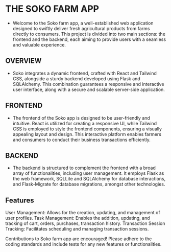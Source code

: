 # THE SOKO FARM APP

- Welcome to the Soko farm app, a well-established web application designed to swiftly deliver fresh agricultural products from farms directly to consumers. This project is divided into two main sections: the frontend and the backend, each aiming to provide users with a seamless and valuable experience.

## OVERVIEW

- Soko integrates a dynamic frontend, crafted with React and Tailwind CSS, alongside a sturdy backend developed using Flask and SQLAlchemy. This combination guarantees a responsive and interactive user interface, along with a secure and scalable server-side application.

## FRONTEND

- The frontend of the Soko app is designed to be user-friendly and intuitive. React is utilized for creating a responsive UI, while Tailwind CSS is employed to style the frontend components, ensuring a visually appealing layout and design. This interactive platform enables farmers and consumers to conduct their business transactions efficiently.

## BACKEND

- The backend is structured to complement the frontend with a broad array of functionalities, including user management. It employs Flask as the web framework, SQLLite and SQLAlchemy for database interactions, and Flask-Migrate for database migrations, amongst other technologies.

## Features

User Management: Allows for the creation, updating, and management of user profiles.
Task Management: Enables the addition, updating, and tracking of cart, orders, purchases, transaction history.
Transaction Session Tracking: Facilitates scheduling and managing transaction sessions.

Contributions to Soko farm app are encouraged! Please adhere to the coding standards and include tests for any new features or functionalities.
